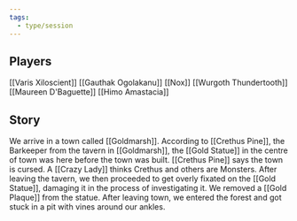 ```yaml
---
tags:
  - type/session
---
```

## Players
[[Varis Xiloscient]]
[[Gauthak Ogolakanu]]
[[Nox]]
[[Wurgoth Thundertooth]]
[[Maureen D'Baguette]]
[[Himo Amastacia]]
## Story
We arrive in a town called [[Goldmarsh]].
According to [[Crethus Pine]], the Barkeeper from the tavern in [[Goldmarsh]], the [[Gold Statue]] in the centre of town was here before the town was built.
[[Crethus Pine]] says the town is cursed.
A [[Crazy Lady]] thinks Crethus and others are Monsters.
After leaving the tavern, we then proceeded to get overly fixated on the [[Gold Statue]], damaging it in the process of investigating it.
We removed a [[Gold Plaque]] from the statue.
After leaving town, we entered the forest and got stuck in a pit with vines around our ankles.